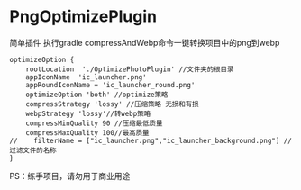 # PngOptimizePlugin
简单插件
执行gradle compressAndWebp命令一键转换项目中的png到webp
```
optimizeOption {
    rootLocation  './OptimizePhotoPlugin' //文件夹的根目录
    appIconName  'ic_launcher.png' 
    appRoundIconName = 'ic_launcher_round.png'
    optimizeOption 'both' //optimize策略
    compressStrategy 'lossy' //压缩策略 无损和有损
    webpStrategy 'lossy'//转webp策略
    compressMinQuality 90 //压缩最低质量
    compressMaxQuality 100//最高质量
//    filterName = ["ic_launcher.png","ic_launcher_background.png"] //过滤文件的名称
}
```
PS：练手项目，请勿用于商业用途
